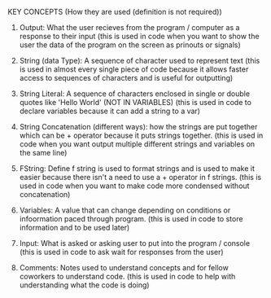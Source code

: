 KEY CONCEPTS (How they are used (definition is not required))

1) Output: What the user recieves from the program / computer as a response to their input (this is used in code when you want to show the user the data of the program on the screen as prinouts or signals)

2) String (data Type): A sequence of character used to represent text (this is used in almost every single piece of code because it allows faster access to sequences of characters and is useful for outputting)

3) String Literal: A sequence of characters enclosed in single or double quotes like 'Hello World' (NOT IN VARIABLES) (this is used in code to declare variables because it can add a string to a var)

4) String Concatenation (different ways):  how the strings are put together which can be + operator because it puts strings together. (this is used in code when you want output multiple different strings and variables on the same line)

5) FString: Define f string is used to format strings and is used to make it easier because there isn't a need to use a + operator in f strings. (this is used in code when you want to make code more condensed without concatenation)

6) Variables: A value that can change depending on conditions or infoormation paced through program. (this is used in code to store information and to be used later)

7) Input: What is asked or asking user to put into the program / console (this is used in code to ask wait for responses from the user)

8) Comments: Notes used to understand concepts and for fellow coworkers to understand code. (this is used in code to help with understanding what the code is doing)

